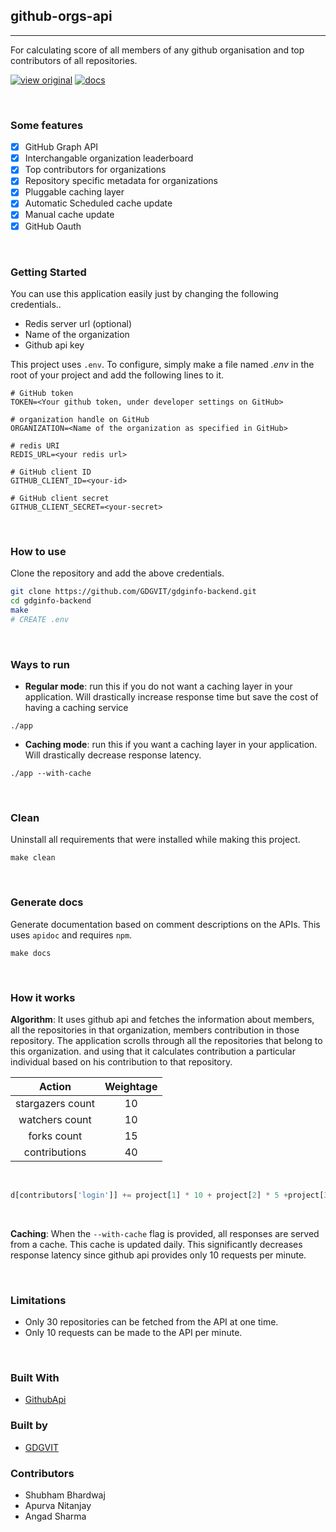 ## github-orgs-api
---

For calculating score of all members of any github organisation and top contributors of all repositories.

[![view original](https://img.shields.io/badge/upstream-view%20source%20repo-orange.svg)](https://github.com/GDGVIT/gdginfo-backend.git) [![docs](https://img.shields.io/badge/docs-view%20API%20documentation-brightgreen.svg)](https://l04db4l4nc3r.github.io/github-orgs-api/)

<br/>

### Some features

- [X] GitHub Graph API
- [X] Interchangable organization leaderboard
- [X] Top contributors for organizations
- [X] Repository specific metadata for organizations
- [X] Pluggable caching layer 
- [X] Automatic Scheduled cache update
- [X] Manual cache update
- [X] GitHub Oauth

<br/>

### Getting Started

You can use this application easily just by changing the following credentials..

* Redis server url (optional)
* Name of the organization
* Github api key

This project uses `.env`. To configure, simply make a file named *.env* in the root of your project and add the following lines to it.

```
# GitHub token
TOKEN=<Your github token, under developer settings on GitHub>

# organization handle on GitHub 
ORGANIZATION=<Name of the organization as specified in GitHub>

# redis URI
REDIS_URL=<your redis url>

# GitHub client ID
GITHUB_CLIENT_ID=<your-id>

# GitHub client secret
GITHUB_CLIENT_SECRET=<your-secret>
```

<br/>

### How to use

Clone the repository and add the above credentials.

```bash
git clone https://github.com/GDGVIT/gdginfo-backend.git
cd gdginfo-backend
make
# CREATE .env
```

<br/>

### Ways to run

*	**Regular mode**: run this if you do not want a caching layer in your application. Will drastically increase response time but save the cost of having a caching service

```
./app
```

* **Caching mode**: run this if you want a caching layer in your application. Will drastically decrease response latency.

```
./app --with-cache
```
<br/>

### Clean
Uninstall all requirements that were installed while making this project. 
```
make clean
```

<br/>

### Generate docs
Generate documentation based on comment descriptions on the APIs. This uses `apidoc` and requires `npm`.
```
make docs
```
<br/>

### How it works

**Algorithm**: It uses github api and fetches the information about members, all the repositories in that organization, 
members contribution in those repository.
The application scrolls through all the repositories that belong to this organization.
and using that it calculates contribution a particular individual based on his contribution to that repository.


| Action | Weightage |
|:------:|:---------:|
| stargazers count | 10 |
| watchers count | 10 |
| forks count | 15 |
| contributions | 40 |

<br/>

```python
d[contributors['login']] += project[1] * 10 + project[2] * 5 +project[3] * 15 + contributors['contributions'] * 40
```
<br/>

**Caching**: When the `--with-cache` flag is provided, all responses are served from a cache. This cache is updated daily. This significantly decreases response latency since github api provides only 10 requests per minute. 


<br/>

### Limitations

* Only 30 repositories can be fetched from the API at one time.
* Only 10 requests can be made to the API per minute.

<br/>

### Built With

* [GithubApi](https://developer.github.com/v3/) 

### Built by
* [GDGVIT](https://www.gdgvitvellore.com)

### Contributors

* Shubham Bhardwaj
* Apurva Nitanjay
* Angad Sharma

